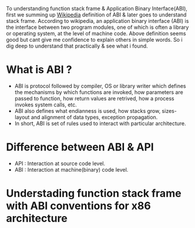 To understanding function stack frame & Application Binary Interface(ABI), first we summing up [Wikipedia](https://en.wikipedia.org/wiki/Application_binary_interface) definition of ABI & later goes to understand stack frame. 
According to wikipedia, an application binary interface (ABI) is the interface between two program modules, one of which is often a library or operating system, at the level of machine code.
Above definition seems good but cant give me confidence to explain others in simple words. So i dig deep to understand that practically & see what i found.

# What is ABI ?
- ABI is protocol followed by compiler, OS or library writer which defines the mechanisms by which functions are invoked, how parameters are passed to function, how return values are retrived, how a process invokes system calls, etc.
- ABI also defines what endianness is used, how stacks grow, sizes-layout and alignment of data types, exception propagation.
- In short, ABI is set of rules used to interact with particular architecture.

# Difference between ABI & API

- API : Interaction at source code level.
- ABI : Interaction at machine(binary) code level.


# Understading function stack frame with ABI conventions for x86 architecture

